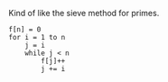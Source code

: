 Kind of like the sieve method for primes.

~~~
f[n] = 0
for i = 1 to n
    j = i
	while j < n
	    f[j]++
		j += i
~~~
